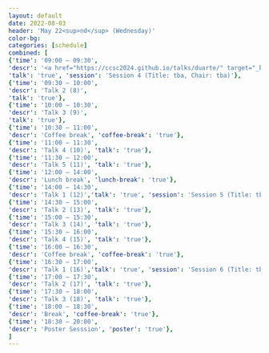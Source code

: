 ```yaml
---
layout: default
date: 2022-08-03
header: 'May 22<sup>nd</sup> (Wednesday)'
color-bg: 
categories: [schedule]
combined: [
{'time': '09:00 – 09:30', 
'descr': '<a href="https://ccsc2024.github.io/talks/duarte/" target="_blank" style="color:#FFFFFF;"> D2.01 – Fernanda Duarte </a>',
'talk': 'true', 'session': 'Session 4 (Title: tba, Chair: tba)'},
{'time': '09:30 – 10:00', 
'descr': 'Talk 2 (8)', 
'talk': 'true'},
{'time': '10:00 – 10:30', 
'descr': 'Talk 3 (9)', 
'talk': 'true'},
{'time': '10:30 – 11:00', 
'descr': 'Coffee break', 'coffee-break': 'true'},
{'time': '11:00 – 11:30', 
'descr': 'Talk 4 (10)', 'talk': 'true'},
{'time': '11:30 – 12:00', 
'descr': 'Talk 5 (11)', 'talk': 'true'},
{'time': '12:00 – 14:00', 
'descr': 'Lunch break', 'lunch-break': 'true'},
{'time': '14:00 – 14:30', 
'descr': 'Talk 1 (12)','talk': 'true', 'session': 'Session 5 (Title: tba, Chair: tba)'},
{'time': '14:30 – 15:00', 
'descr': 'Talk 2 (13)', 'talk': 'true'},
{'time': '15:00 – 15:30', 
'descr': 'Talk 3 (14)', 'talk': 'true'},
{'time': '15:30 – 16:00', 
'descr': 'Talk 4 (15)', 'talk': 'true'},
{'time': '16:00 – 16:30', 
'descr': 'Coffee break', 'coffee-break': 'true'},
{'time': '16:30 – 17:00', 
'descr': 'Talk 1 (16)','talk': 'true', 'session': 'Session 6 (Title: tba, Chair: tba)'},
{'time': '17:00 – 17:30', 
'descr': 'Talk 2 (17)', 'talk': 'true'},
{'time': '17:30 – 18:00', 
'descr': 'Talk 3 (18)', 'talk': 'true'},
{'time': '18:00 – 18:30', 
'descr': 'Break', 'coffee-break': 'true'},
{'time': '18:30 – 20:00', 
'descr': 'Poster Sesssion', 'poster': 'true'},
]
---
```

